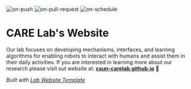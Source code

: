 
  ![on-push](../../actions/workflows/on-push.yaml/badge.svg)
  ![on-pull-request](../../actions/workflows/on-pull-request.yaml/badge.svg)
  ![on-schedule](../../actions/workflows/on-schedule.yaml/badge.svg)

  # CARE Lab's Website

  Our lab focuses on developing mechanisms, interfaces, and learning algorithms for enabling robots to interact with humans and assist them in their daily activities.
  If you are interested in learning more about our research please visit out website at:
  **[csun-carelab.github.io](https://csun-carelab.github.io)** 🚀

  _Built with [Lab Website Template](https://greene-lab.gitbook.io/lab-website-template-docs)_
